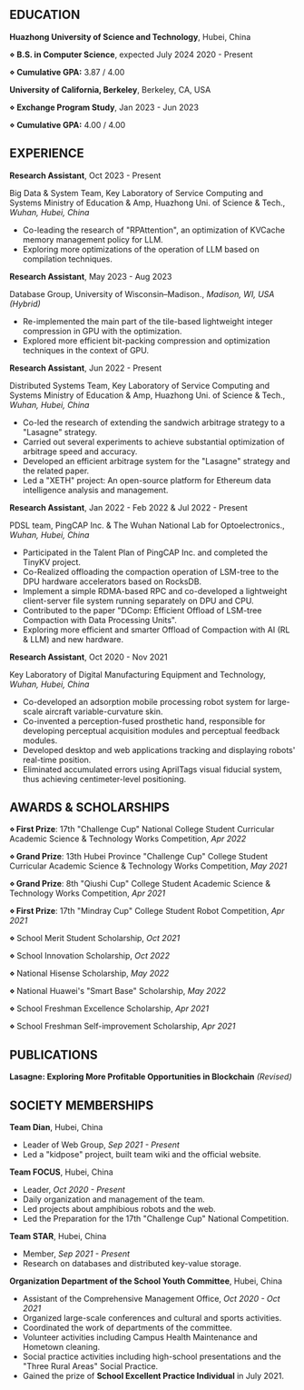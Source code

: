 <div style="display:none">

---

layout: archive
title: "Curriculum Vitae"
permalink: /cv/
author_profile: true
redirect_from:

- /resume

---

{% include base_path %}

</div>

## EDUCATION

**Huazhong University of Science and Technology**, Hubei, China

**⋄**  **B.S. in Computer Science**, expected July 2024 2020 - Present

**⋄**  **Cumulative GPA:** 3.87 / 4.00

**University of California, Berkeley**, Berkeley, CA, USA

**⋄**  **Exchange Program Study**, Jan 2023 - Jun 2023

**⋄**  **Cumulative GPA:** 4.00 / 4.00

## EXPERIENCE

**Research Assistant**,  Oct 2023 - Present

Big Data \& System Team, Key Laboratory of Service Computing and Systems Ministry of Education & Amp, Huazhong Uni. of Science & Tech., *Wuhan, Hubei, China*

- Co-leading the research of "RPAttention", an optimization of KVCache memory management policy for LLM.
- Exploring more optimizations of the operation of LLM based on compilation techniques.

**Research Assistant**,  May 2023 - Aug 2023

Database Group, University of Wisconsin–Madison., *Madison, WI, USA (Hybrid)*

- Re-implemented the main part of the tile-based lightweight integer compression in GPU with the optimization.
- Explored more efficient bit-packing compression and optimization techniques in the context of GPU.

**Research Assistant**,  Jun 2022 - Present

Distributed Systems Team, Key Laboratory of Service Computing and Systems Ministry of Education & Amp, Huazhong Uni. of Science & Tech., *Wuhan, Hubei, China*

- Co-led the research of extending the sandwich arbitrage strategy to a "Lasagne" strategy.
- Carried out several experiments to achieve substantial optimization of arbitrage speed and accuracy.
- Developed an efficient arbitrage system for the "Lasagne" strategy and the related paper.
- Led a "XETH" project: An open-source platform for Ethereum data intelligence analysis and management.

**Research Assistant**,  Jan 2022 - Feb 2022 & Jul 2022 - Present

PDSL team, PingCAP Inc. \& The Wuhan National Lab for Optoelectronics., *Wuhan, Hubei, China*

- Participated in the Talent Plan of PingCAP Inc. and completed the TinyKV project.
- Co-Realized offloading the compaction operation of LSM-tree to the DPU hardware accelerators based on RocksDB.
- Implement a simple RDMA-based RPC and co-developed a lightweight client-server file system running separately on DPU and CPU.
- Contributed to the paper "DComp: Efficient Offload of LSM-tree Compaction with Data Processing Units".
- Exploring more efficient and smarter Offload of Compaction with AI (RL \& LLM) and new hardware.

**Research Assistant**,  Oct 2020 - Nov 2021

Key Laboratory of Digital Manufacturing Equipment and Technology, *Wuhan, Hubei, China*

- Co-developed an adsorption mobile processing robot system for large-scale aircraft variable-curvature skin.
- Co-invented a perception-fused prosthetic hand, responsible for developing perceptual acquisition modules and perceptual feedback modules.
- Developed desktop and web applications tracking and displaying robots' real-time position.
- Eliminated accumulated errors using AprilTags visual fiducial system, thus achieving centimeter-level positioning.

## AWARDS & SCHOLARSHIPS

**⋄  First Prize**: 17th "Challenge Cup" National College Student Curricular Academic Science & Technology Works Competition, *Apr 2022*

**⋄  Grand Prize**: 13th Hubei Province "Challenge Cup" College Student Curricular Academic Science & Technology Works Competition, *May 2021*

**⋄  Grand Prize**: 8th "Qiushi Cup" College Student Academic Science & Technology Works Competition, *Apr 2021*

**⋄  First Prize**: 17th "Mindray Cup" College Student Robot Competition, *Apr 2021*

**⋄**  School Merit Student Scholarship, *Oct 2021*

**⋄**  School Innovation Scholarship, *Oct 2022*

**⋄**  National Hisense Scholarship, *May 2022*

**⋄**  National Huawei's "Smart Base" Scholarship, *May 2022*

**⋄**  School Freshman Excellence Scholarship, *Apr 2021*

**⋄**  School Freshman Self-improvement Scholarship, *Apr 2021*

## PUBLICATIONS

**Lasagne: Exploring More Profitable Opportunities in Blockchain** *(Revised)*

## SOCIETY MEMBERSHIPS

**Team Dian**, Hubei, China

- Leader of Web Group, *Sep 2021 - Present*
- Led a "kidpose" project, built team wiki and the official website.

**Team FOCUS**, Hubei, China

- Leader, *Oct 2020 - Present*
- Daily organization and management of the team.
- Led projects about amphibious robots and the web.
- Led the Preparation for the 17th "Challenge Cup" National Competition.

**Team STAR**, Hubei, China

- Member, *Sep 2021 - Present*
- Research on databases and distributed key-value storage.

**Organization Department of the School Youth Committee**, Hubei, China

- Assistant of the Comprehensive Management Office, *Oct 2020 - Oct 2021*
- Organized large-scale conferences and cultural and sports activities.
- Coordinated the work of departments of the committee.
- Volunteer activities including Campus Health Maintenance and Hometown cleaning.
- Social practice activities including high-school presentations and the "Three Rural Areas" Social Practice.
- Gained the prize of **School Excellent Practice Individual** in July 2021.
